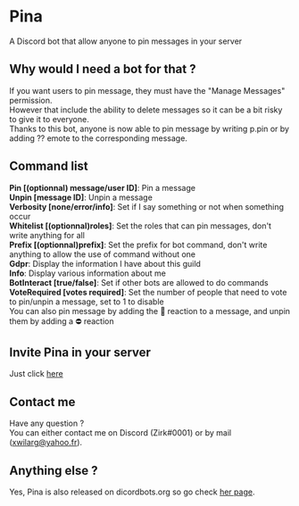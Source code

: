 # Pina
A Discord bot that allow anyone to pin messages in your server

## Why would I need a bot for that ?
If you want users to pin message, they must have the "Manage Messages" permission.<br/>
However that include the ability to delete messages so it can be a bit risky to give it to everyone.<br/>
Thanks to this bot, anyone is now able to pin message by writing p.pin or by adding ?? emote to the corresponding message.

## Command list
**Pin [(optionnal) message/user ID]**: Pin a message<br/>
**Unpin [message ID]**: Unpin a message<br/>
**Verbosity [none/error/info]**: Set if I say something or not when something occur<br/>
**Whitelist [(optionnal)roles]**: Set the roles that can pin messages, don't write anything for all<br/>
**Prefix [(optionnal)prefix]**: Set the prefix for bot command, don't write anything to allow the use of command without one<br/>
**Gdpr**: Display the information I have about this guild<br/>
**Info**: Display various information about me<br/>
**BotInteract [true/false]**: Set if other bots are allowed to do commands<br/>
**VoteRequired [votes required]**: Set the number of people that need to vote to pin/unpin a message, set to 1 to disable<br/>
You can also pin message by adding the 📌 reaction to a message, and unpin them by adding a ⛔ reaction

## Invite Pina in your server
Just click [here](https://discordapp.com/oauth2/authorize?client_id=583314556848308261&permissions=10240&scope=bot)

## Contact me
Have any question ?<br/>
You can either contact me on Discord (Zirk#0001) or by mail ([xwilarg@yahoo.fr](mailto:xwilarg@yahoo.fr)).

## Anything else ?
Yes, Pina is also released on dicordbots.org so go check [her page](https://discordbots.org/bot/583314556848308261).
